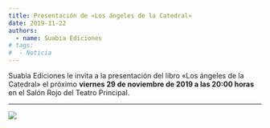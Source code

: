 ```yaml
---
title: Presentación de «Los ángeles de la Catedral»
date: 2019-11-22
authors:
  - name: Suabia Ediciones
# tags:
#  - Noticia
---
```

Suabia Ediciones le invita a la presentación del libro «Los ángeles de la Catedral» el próximo **viernes 29 de noviembre de 2019 a las 20:00 horas** en el Salón Rojo del Teatro Principal.

---
![](/img/otros/losangeles_invitacion.avif)
